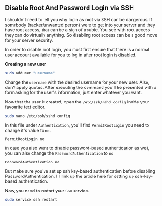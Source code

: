 ## Disable Root And Password Login via SSH

I shouldn't need to tell you why login as root via SSH can be dangerous. If somebody (hacker/unwanted person) were to get into your server and they have root access, that can be a sign of trouble. You see with root access they can do virtually anything. So disabling root access can be a good move for your server security.

In order to disable root login, you must first ensure that there is a normal user account available for you to log in after root login is disabled.

**Creating a new user**


```bash
sudo adduser "username"
``` 

Change the `username` with the desired username for your new user. Also, don't apply quotes. After executing the command you'll be presented with a form asking for the user's information, just enter whatever you want.

Now that the user is created, open the `/etc/ssh/sshd_config` inside your favourite text editor.

```bash
sudo nano /etc/ssh/sshd_config
```

In this file under `Authentication`, you'll find `PermitRootLogin` you need to change it's value to `no`.

```
PermitRootLogin no
```

In case you also want to disable password-based authentication as well, you can also change the `PasswordAuthentication` to `no`

```
PasswordAuthentication no
```

But make sure you've set up ssh key-based authentication before disabling PasswordAuthentication. I'll link up the article here for setting up ssh-key-based authentication.

Now, you need to restart your `SSH` service.

```bash
sudo service ssh restart
```

